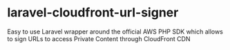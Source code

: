 # laravel-cloudfront-url-signer
Easy to use Laravel wrapper around the official AWS PHP SDK which allows to sign URLs to access Private Content through CloudFront CDN
